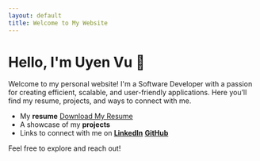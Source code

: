 ```yaml
---
layout: default
title: Welcome to My Website
---
```


# Hello, I'm Uyen Vu 👋
Welcome to my personal website! 
I'm a Software Developer with a passion for creating efficient, scalable, and user-friendly applications.
Here you’ll find my resume, projects, and ways to connect with me.

- My **resume**
  [Download My Resume](files/resume.pdf)
- A showcase of my **projects**
- Links to connect with me on
  **[LinkedIn](https://linkedin.com/in/your-profile)** 
  **[GitHub](https://github.com/your-username)**


Feel free to explore and reach out!
